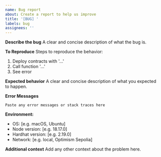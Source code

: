 ```yaml
---
name: Bug report
about: Create a report to help us improve
title: '[BUG] '
labels: bug
assignees: ''
---
```


**Describe the bug**
A clear and concise description of what the bug is.

**To Reproduce**
Steps to reproduce the behavior:
1. Deploy contracts with '...'
2. Call function '...'
3. See error

**Expected behavior**
A clear and concise description of what you expected to happen.

**Error Messages**
```
Paste any error messages or stack traces here
```

**Environment:**
 - OS: [e.g. macOS, Ubuntu]
 - Node version: [e.g. 18.17.0]
 - Hardhat version: [e.g. 2.19.0]
 - Network: [e.g. local, Optimism Sepolia]

**Additional context**
Add any other context about the problem here.

